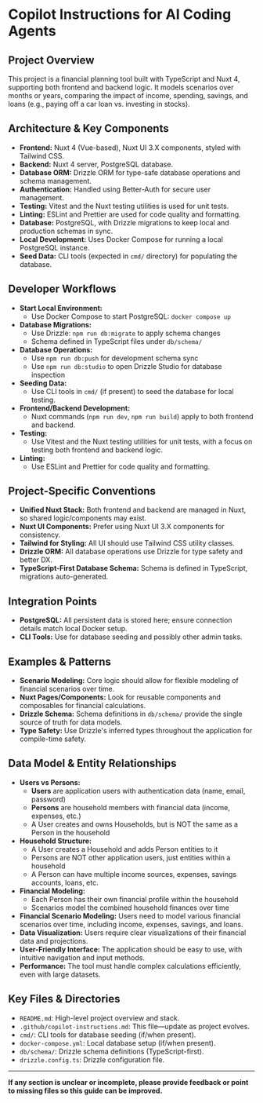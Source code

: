 # Copilot Instructions for AI Coding Agents

## Project Overview

This project is a financial planning tool built with TypeScript and Nuxt 4, supporting both frontend and backend logic. It models scenarios over months or years, comparing the impact of income, spending, savings, and loans (e.g., paying off a car loan vs. investing in stocks).

## Architecture & Key Components

- **Frontend:** Nuxt 4 (Vue-based), Nuxt UI 3.X components, styled with Tailwind CSS.
- **Backend:** Nuxt 4 server, PostgreSQL database.
- **Database ORM:** Drizzle ORM for type-safe database operations and schema management.
- **Authentication:** Handled using Better-Auth for secure user management.
- **Testing:** Vitest and the Nuxt testing utilities is used for unit tests.
- **Linting:** ESLint and Prettier are used for code quality and formatting.
- **Database:** PostgreSQL, with Drizzle migrations to keep local and production schemas in sync.
- **Local Development:** Uses Docker Compose for running a local PostgreSQL instance.
- **Seed Data:** CLI tools (expected in `cmd/` directory) for populating the database.

## Developer Workflows

- **Start Local Environment:**
  - Use Docker Compose to start PostgreSQL: `docker compose up`
- **Database Migrations:**
  - Use Drizzle: `npm run db:migrate` to apply schema changes
  - Schema defined in TypeScript files under `db/schema/`
- **Database Operations:**
  - Use `npm run db:push` for development schema sync
  - Use `npm run db:studio` to open Drizzle Studio for database inspection
- **Seeding Data:**
  - Use CLI tools in `cmd/` (if present) to seed the database for local testing.
- **Frontend/Backend Development:**
  - Nuxt commands (`npm run dev`, `npm run build`) apply to both frontend and backend.
- **Testing:**
  - Use Vitest and the Nuxt testing utilities for unit tests, with a focus on testing both frontend and backend logic.
- **Linting:**
  - Use ESLint and Prettier for code quality and formatting.

## Project-Specific Conventions

- **Unified Nuxt Stack:** Both frontend and backend are managed in Nuxt, so shared logic/components may exist.
- **Nuxt UI Components:** Prefer using Nuxt UI 3.X components for consistency.
- **Tailwind for Styling:** All UI should use Tailwind CSS utility classes.
- **Drizzle ORM:** All database operations use Drizzle for type safety and better DX.
- **TypeScript-First Database Schema:** Schema is defined in TypeScript, migrations auto-generated.

## Integration Points

- **PostgreSQL:** All persistent data is stored here; ensure connection details match local Docker setup.
- **CLI Tools:** Use for database seeding and possibly other admin tasks.

## Examples & Patterns

- **Scenario Modeling:** Core logic should allow for flexible modeling of financial scenarios over time.
- **Nuxt Pages/Components:** Look for reusable components and composables for financial calculations.
- **Drizzle Schema:** Schema definitions in `db/schema/` provide the single source of truth for data models.
- **Type Safety:** Use Drizzle's inferred types throughout the application for compile-time safety.

## Data Model & Entity Relationships

- **Users vs Persons:**
  - **Users** are application users with authentication data (name, email, password)
  - **Persons** are household members with financial data (income, expenses, etc.)
  - A User creates and owns Households, but is NOT the same as a Person in the household
- **Household Structure:**
  - A User creates a Household and adds Person entities to it
  - Persons are NOT other application users, just entities within a household
  - A Person can have multiple income sources, expenses, savings accounts, loans, etc.
- **Financial Modeling:**
  - Each Person has their own financial profile within the household
  - Scenarios model the combined household finances over time
- **Financial Scenario Modeling:** Users need to model various financial scenarios over time, including income, expenses, savings, and loans.
- **Data Visualization:** Users require clear visualizations of their financial data and projections.
- **User-Friendly Interface:** The application should be easy to use, with intuitive navigation and input methods.
- **Performance:** The tool must handle complex calculations efficiently, even with large datasets.

## Key Files & Directories

- `README.md`: High-level project overview and stack.
- `.github/copilot-instructions.md`: This file—update as project evolves.
- `cmd/`: CLI tools for database seeding (if/when present).
- `docker-compose.yml`: Local database setup (if/when present).
- `db/schema/`: Drizzle schema definitions (TypeScript-first).
- `drizzle.config.ts`: Drizzle configuration file.

---

**If any section is unclear or incomplete, please provide feedback or point to missing files so this guide can be improved.**
